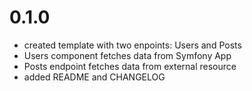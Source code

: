 # 0.1.0

- created template with two enpoints: Users and Posts
- Users component fetches data from Symfony App
- Posts endpoint fetches data from external resource
- added README and CHANGELOG
